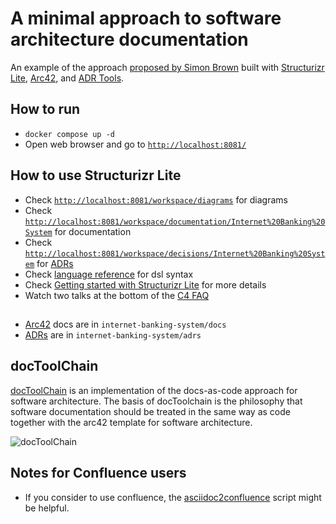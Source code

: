 # A minimal approach to software architecture documentation

An example of the approach [proposed by Simon Brown](https://dev.to/simonbrown/a-minimal-approach-to-software-architecture-documentation-4k6k) built with [Structurizr Lite](https://github.com/structurizr/lite), [Arc42](https://arc42.org/overview), and [ADR Tools](https://github.com/npryce/adr-tools).


## How to run
- `docker compose up -d`
- Open web browser and go to [`http://localhost:8081/`](http://localhost:8081/)

## How to use Structurizr Lite
- Check [`http://localhost:8081/workspace/diagrams`](http://localhost:8081/workspace/diagrams) for diagrams
- Check [`http://localhost:8081/workspace/documentation/Internet%20Banking%20System`](http://localhost:8081/workspace/documentation/Internet%20Banking%20System) for documentation
- Check [`http://localhost:8081/workspace/decisions/Internet%20Banking%20System`](http://localhost:8081/workspace/decisions/Internet%20Banking%20System) for [ADRs](https://github.com/npryce/adr-tools)
- Check [language reference](https://github.com/structurizr/dsl/blob/master/docs/language-reference.md) for dsl syntax
- Check [Getting started with Structurizr Lite](https://dev.to/simonbrown/getting-started-with-structurizr-lite-27d0) for more details
- Watch two talks at the bottom of the [C4 FAQ](https://c4model.com/#FAQ)

##
- [Arc42](https://arc42.org/overview) docs are in `internet-banking-system/docs`
- [ADRs](https://github.com/npryce/adr-tools) are in `internet-banking-system/adrs`

## docToolChain

[docToolChain](https://github.com/docToolchain/docToolchain) is an implementation of the docs-as-code approach for software architecture. The basis of docToolchain is the philosophy that software documentation should be treated in the same way as code together with the arc42 template for software architecture.

![docToolChain](https://camo.githubusercontent.com/51aa243c71a36dba275cd24060ed053d882260104832c10a88279641c5c10e23/68747470733a2f2f646f63746f6f6c636861696e2e6769746875622e696f2f646f63546f6f6c636861696e2f76322e302e782f696d616765732f65612f4d616e75616c2f4f76657276696577322e706e67)

## Notes for Confluence users

- If you consider to use confluence, the [asciidoc2confluence](https://github.com/rdmueller/asciidoc2confluence) script might be helpful.